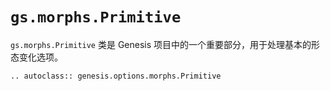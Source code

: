 # `gs.morphs.Primitive`

`gs.morphs.Primitive` 类是 Genesis 项目中的一个重要部分，用于处理基本的形态变化选项。

```{eval-rst}  
.. autoclass:: genesis.options.morphs.Primitive
```
